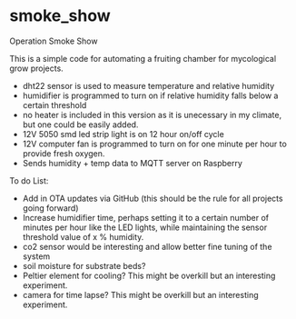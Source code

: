 # smoke_show

Operation Smoke Show

This is a simple code for automating a fruiting chamber for mycological grow projects. 

- dht22 sensor is used to measure temperature and relative humidity
- humidifier is programmed to turn on if relative humidity falls below a certain threshold
- no heater is included in this version as it is unecessary in my climate, but one could be easily added. 
- 12V 5050 smd led strip light is on 12 hour on/off cycle
- 12V computer fan is programmed to turn on for one minute per hour to provide fresh oxygen.
- Sends humidity + temp data to MQTT server on Raspberry

To do List: 

- Add in OTA updates via GitHub (this should be the rule for all projects going forward)
- Increase humidifier time, perhaps setting it to a certain number of minutes per hour like the LED lights, 
  while maintaining the sensor threshold value of x % humidity. 
- co2 sensor would be interesting and allow better fine tuning of the system
- soil moisture for substrate beds? 
- Peltier element for cooling? This might be overkill but an interesting experiment.
- camera for time lapse? This might be overkill but an interesting experiment.